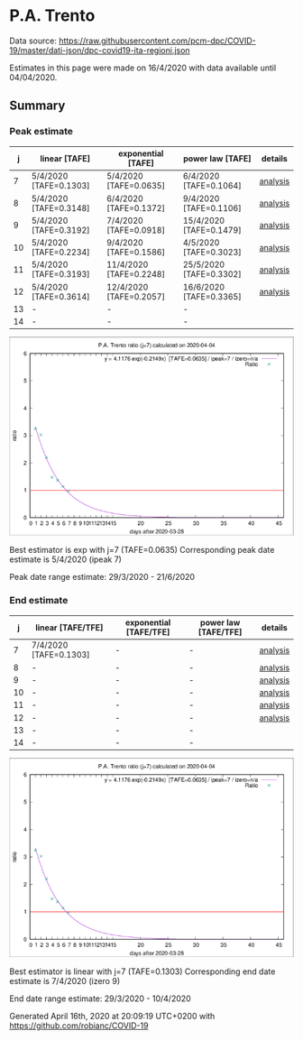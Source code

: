 # P.A. Trento


Data source: https://raw.githubusercontent.com/pcm-dpc/COVID-19/master/dati-json/dpc-covid19-ita-regioni.json

Estimates in this page were made on 16/4/2020 with data available until 04/04/2020.


## Summary 

### Peak estimate 
|j|linear [TAFE]|exponential [TAFE]|power law [TAFE]|details|
|---|----|-----------|---------|-------|
|7|5/4/2020 [TAFE=0.1303]|5/4/2020 [TAFE=0.0635]|6/4/2020 [TAFE=0.1064]|[analysis](COVID-19_p.a._trento_j7_2020-04-04.md)|
|8|5/4/2020 [TAFE=0.3148]|6/4/2020 [TAFE=0.1372]|9/4/2020 [TAFE=0.1106]|[analysis](COVID-19_p.a._trento_j8_2020-04-04.md)|
|9|5/4/2020 [TAFE=0.3192]|7/4/2020 [TAFE=0.0918]|15/4/2020 [TAFE=0.1479]|[analysis](COVID-19_p.a._trento_j9_2020-04-04.md)|
|10|5/4/2020 [TAFE=0.2234]|9/4/2020 [TAFE=0.1586]|4/5/2020 [TAFE=0.3023]|[analysis](COVID-19_p.a._trento_j10_2020-04-04.md)|
|11|5/4/2020 [TAFE=0.3193]|11/4/2020 [TAFE=0.2248]|25/5/2020 [TAFE=0.3302]|[analysis](COVID-19_p.a._trento_j11_2020-04-04.md)|
|12|5/4/2020 [TAFE=0.3614]|12/4/2020 [TAFE=0.2057]|16/6/2020 [TAFE=0.3365]|[analysis](COVID-19_p.a._trento_j12_2020-04-04.md)|
|13|-|-|-||
|14|-|-|-||

![best peak estimate](COVID-19_p.a._trento_j7_2020-04-04.png)

Best estimator is exp with j=7 (TAFE=0.0635)
Corresponding peak date estimate is 5/4/2020 (ipeak 7)


Peak date range estimate: 29/3/2020 - 21/6/2020

### End estimate 
|j|linear [TAFE/TFE]|exponential [TAFE/TFE]|power law [TAFE/TFE]|details|
|---|----|-----------|---------|-------|
|7|7/4/2020 [TAFE=0.1303]|-|-|[analysis](COVID-19_p.a._trento_j7_2020-04-04.md)|
|8|-|-|-|[analysis](COVID-19_p.a._trento_j8_2020-04-04.md)|
|9|-|-|-|[analysis](COVID-19_p.a._trento_j9_2020-04-04.md)|
|10|-|-|-|[analysis](COVID-19_p.a._trento_j10_2020-04-04.md)|
|11|-|-|-|[analysis](COVID-19_p.a._trento_j11_2020-04-04.md)|
|12|-|-|-|[analysis](COVID-19_p.a._trento_j12_2020-04-04.md)|
|13|-|-|-||
|14|-|-|-||

![best zero estimate](COVID-19_p.a._trento_j7_2020-04-04.png)

Best estimator is linear with j=7 (TAFE=0.1303)
Corresponding end date estimate is 7/4/2020 (izero 9)


End date range estimate: 29/3/2020 - 10/4/2020

Generated April 16th, 2020 at 20:09:19 UTC+0200 with https://github.com/robianc/COVID-19
